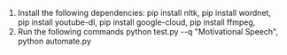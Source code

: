 1. Install the following dependencies:
	pip install nltk,
	pip install wordnet,
	pip install youtube-dl,
	pip install google-cloud,
	pip install ffmpeg,
2. Run the following commands
	python test.py --q "Motivational Speech",
	python automate.py
